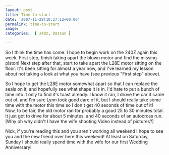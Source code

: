 ```yaml
---
layout: post
title: Time to start
date: '2007-11-28T10:27:12+00:00'
permalink: time-to-start
image: 
categories:  [ 240z, Datsun ]

---
```


So I think the time has come. I hope to begin work on the 240Z again this week. First step, finish taking apart the blown motor and find the missing piston! Next step after that, start to take apart the L28E motor sitting on the floor. It's been sitting for almost a year now, and I've learned my lesson about not taking a look at what you have (see previous "First step" above).


So I hope to get the L28E motor somewhat apart so that I can replace the seals on it, and hopefully see what shape it is in. I'd hate to put a bunch of time into it only to find it's toast already. I know it ran, I drove the car it came out of, and I'm sure Lynn took good care of it, but I should really take some time with the motor this time so I don't get 40 seconds of time out of it! Now, to be fair, the old motor ran for probably a good 25 to 30 minutes total. It just got to drive for about 5 minutes, and 40 seconds of an autocross run. (Why oh why didn't I have the wife shooting Video instead of pictures?)


Nick, if you're reading this and you aren't working all weekend I hope to see you and the new friend over here this weekend! At least on Saturday, Sunday I should really spend time with the wife for our first Wedding Anniversary!






